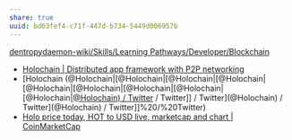 ```yaml
---
share: true
uuid: bd03fef4-c71f-447d-b734-5449d006957b
---
```

[dentropydaemon-wiki/Skills/Learning Pathways/Developer/Blockchain](/undefined)


* [Holochain | Distributed app framework with P2P networking](https://www.holochain.org/)
* [Holochain (@Holochain|[@Holochain|[@Holochain|[@Holochain|[@Holochain|[@Holochain|[@Holochain|[@Holochain|[@Holochain|[@Holochain) / Twitter](/undefined) / Twitter]] / Twitter](@Holochain) / Twitter](@Holochain) / Twitter]]%20/%20Twitter)
* [Holo price today, HOT to USD live, marketcap and chart | CoinMarketCap](https://coinmarketcap.com/currencies/holo/)
